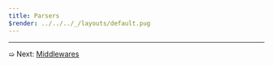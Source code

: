```yaml
---
title: Parsers
$render: ../../../_/layouts/default.pug
---
```


---

➯ Next: [Middlewares](./docs/middlewares)
